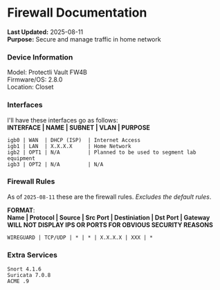 # Firewall Documentation 

**Last Updated:** 2025-08-11  
**Purpose:** Secure and manage traffic in home network

### Device Information 
Model: Protectli Vault FW4B  
Firmware/OS: 2.8.0  
Location: Closet


### Interfaces

I'll have these interfaces go as follows:  
**INTERFACE | NAME | SUBNET | VLAN | PURPOSE**

`igb0 | WAN  | DHCP (ISP)  | Internet Access`  
`igb1 | LAN  | X.X.X.X     | Home Network`  
`igb2 | OPT1 | N/A         | Planned to be used to segment lab equipment`  
`igb3 | OPT2 | N/A         | N/A`

### Firewall Rules

As of `2025-08-11` these are the firewall rules. *Excludes the default rules*.

**FORMAT**:  
**Name | Protocol | Source | Src Port | Destiniation | Dst Port | Gateway**  
**WILL NOT DISPLAY IPS OR PORTS FOR OBVIOUS SECURITY REASONS**

`WIREGUARD | TCP/UDP | * | * | X.X.X.X | XXX | * `

### Extra Services 

`Snort 4.1.6`  
`Suricata 7.0.8`  
`ACME .9`



